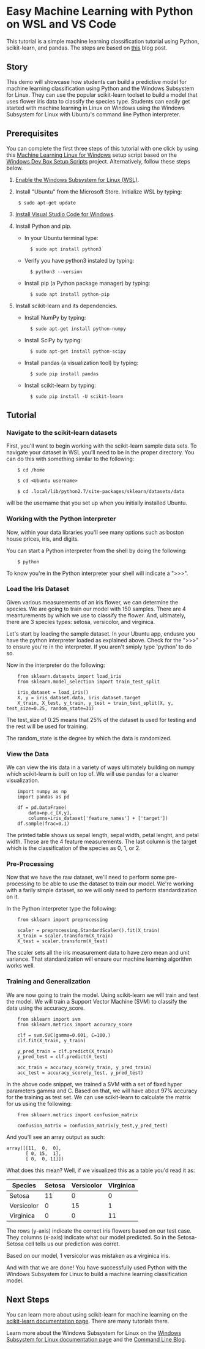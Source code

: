 # Easy Machine Learning with Python on WSL and VS Code
This tutorial is a simple machine learning classification tutorial using Python, scikit-learn, and pandas. The steps are based on [this](https://blog.paperspace.com/getting-started-with-scikit-learn/) blog post.

## Story
This demo will showcase how students can build a predictive model for machine learning classification using Python and the Windows Subsystem for Linux. They can use the popular scikit-learn toolset to build a model that uses flower iris data to classify the species type. Students can easily get started with machine learning in Linux on Windows using the Windows Subsystem for Linux with Ubuntu's command line Python interpreter.

## Prerequisites
You can complete the first three steps of this tutorial with one click by using this [Machine Learning Linux for Windows](http://boxstarter.org/package/url?https://raw.githubusercontent.com/Microsoft/Dev-Advocacy-Samples/master/dev_setup.ps1) setup script based on the [Windows Dev Box Setup Scripts](https://github.com/Microsoft/windows-dev-box-setup-scripts) project. Alternatively, follow these steps below.

1. [Enable the Windows Subsystem for Linux (WSL)](https://docs.microsoft.com/en-us/windows/wsl/install-win10).
2. Install "Ubuntu" from the Microsoft Store. Initialize WSL by typing:

        $ sudo apt-get update

3. [Install Visual Studio Code for Windows](https://code.visualstudio.com/Download).
4. Install Python and pip.
    - In your Ubuntu terminal type:
    
            $ sudo apt install python3

    - Verify you have python3 instaled by typing:

            $ python3 --version
    
    - Install pip (a Python package manager) by typing:

            $ sudo apt install python-pip
    
5. Install scikit-learn and its dependencies.
    - Install NumPy by typing:

            $ sudo apt-get install python-numpy
    
    - Install SciPy by typing:

            $ sudo apt-get install python-scipy

    - Install pandas (a visualization tool) by typing:

            $ sudo pip install pandas

    - Install scikit-learn by typing:

            $ sudo pip install -U scikit-learn
    

## Tutorial
### Navigate to the scikit-learn datasets

First, you'll want to begin working with the scikit-learn sample data sets. To navigate your dataset in WSL you'll need to be in the proper directory. You can do this with something similar to the following:

        $ cd /home

        $ cd <Ubuntu username>

        $ cd .local/lib/python2.7/site-packages/sklearn/datasets/data

<Ubuntu username> will be the username that you set up when you initially installed Ubuntu.

### Working with the Python interpreter 

Now, within your data libraries you'll see many options such as boston house prices, iris, and digits.

You can start a Python interpreter from the shell by doing the following:

        $ python

To know you're in the Python interpreter your shell will indicate a ">>>".

### Load the Iris Dataset

Given various measurements of an iris flower, we can determine the species. We are going to train our model with 150 samples. There are 4 meanturements by which we use to classify the flower. And, ultimately, there are 3 species types: setosa, versicolor, and virginica.

Let's start by loading the sample dataset. In your Ubuntu app, endusre you have the python interpreter loaded as explained above. Check for the ">>>" to ensure you're in the interpreter. If you aren't smiply type 'python' to do so.

Now in the interpreter do the following:

        from sklearn.datasets import load_iris
        from sklearn.model_selection import train_test_split

        iris_dataset = load_iris()
        X, y = iris_dataset.data, iris_dataset.target
        X_train, X_test, y_train, y_test = train_test_split(X, y, test_size=0.25, random_state=31)

The test_size of 0.25 means that 25% of the dataset is used for testing and the rest will be used for training.

The random_state is the degree by which the data is randomized.

### View the Data
We can view the iris data in a variety of ways ultimately building on numpy which scikit-learn is built on top of. We will use pandas for a cleaner visualization.

        import numpy as np
        import pandas as pd

        df = pd.DataFrame(
            data=np.c_[X,y], 
            columns=iris_dataset['feature_names'] + ['target'])
        df.sample(frac=0.1)

The printed table shows us sepal length, sepal width, petal lenght, and petal width. These are the 4 feature measurements. The last column is the target which is the classification of the species as 0, 1, or 2.

### Pre-Processing
Now that we have the raw dataset, we'll need to perform some pre-processing to be able to use the dataset to train our model. We're working with a farily simple dataset, so we will only need to perform standardization on it.

In the Python interpreter type the following:

        from sklearn import preprocessing
    
        scaler = preprocessing.StandardScaler().fit(X_train)
        X_train = scaler.transform(X_train)
        X_test = scaler.transform(X_test)

The scaler sets all the iris measurement data to have zero mean and unit variance. That standardization will ensure our machine learning algorithm works well.

### Training and Generalization
We are now going to train the model. Using scikit-learn we will train and test the model. We will train a Support Vector Machine (SVM) to classify the data using the accuracy_score.

        from sklearn import svm
        from sklearn.metrics import accuracy_score

        clf = svm.SVC(gamma=0.001, C=100.)
        clf.fit(X_train, y_train)
        
        y_pred_train = clf.predict(X_train)
        y_pred_test = clf.predict(X_test)
        
        acc_train = accuracy_score(y_train, y_pred_train) 
        acc_test = accuracy_score(y_test, y_pred_test)

In the above code snippet, we trained a SVM with a set of fixed hyper parameters gamma and C. Based on that, we will have about 97% accuracy for the training as test set. We can use scikit-learn to calculate the matrix for us using the following: 

        from sklearn.metrics import confusion_matrix

        confusion_matrix = confusion_matrix(y_test,y_pred_test)

And you'll see an array output as such:


    array([[11,  0,  0],
           [ 0, 15,  1],
           [ 0,  0, 11]])

What does this mean? Well, if we visualized this as a table you'd read it as:

| Species | Setosa | Versicolor | Virginica |
|---|---|---|---|
| Setosa | 11 | 0 | 0 |
| Versicolor | 0 | 15 | 1 |
| Virginica | 0 | 0 | 11 |

The rows (y-axis) indicate the correct iris flowers based on our test case. They columns (x-axis) indicate what our model predicted. So in the Setosa-Setosa cell tells us our prediction was corret. 

Based on our model, 1 versicolor was mistaken as a virginica iris.

And with that we are done! You have successfully used Python with the Windows Subsystem for Linux to build a machine learning classification model.

## Next Steps
You can learn more about using scikit-learn for machine learning on the [scikit-learn documentation page](http://scikit-learn.org/stable/index.html). There are many tutorials there.

Learn more about the Windows Subsystem for Linux on the [Windows Subsystem for Linux documentation page](https://docs.microsoft.com/en-us/windows/wsl/about) and the [Command Line Blog](https://blogs.msdn.microsoft.com/commandline/).
